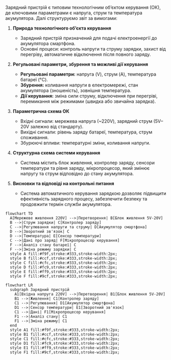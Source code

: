 <!-- 
1. Ознайомитись з теоретичними відомостями
(див.метод. вказівки у прикріпленому файлі)
2. Вивчити та описати в загальному вигляді
природу технологічного об’єкту керування (ОК) і процеси, що протікають в ньому.
3. Визначити та описати регульовані параметри,
збурення і можливі дії керування.
4. Скласти параметричну схему ОК із вказанням
фізичних величин вхідних та вихідних сигналів і збурюючих впливів.
5. Скласти структурну схему системи керування та
описати її роботу в загальному вигляді.
6. Зробити висновки по роботі та дати відповіді
на контрольні питання (див.метод. вказівки у прикріпленому файлі).
7. Оформити звіт згідно вимог (
див.метод. вказівки у прикріпленому файлі). 
-->

Зарядний пристрій є типовим технологічним об’єктом керування (ОК), де ключовими параметрами є напруга, струм та температура акумулятора. Далі структуруємо звіт за вимогами:  

1. **Природа технологічного об’єкта керування**  
   - Зарядний пристрій призначений для подачі електроенергії до акумулятора смартфона.  
   - Основні процеси: контроль напруги та струму зарядки, захист від перегріву, автоматичне відключення після повного заряду.  

2. **Регульовані параметри, збурення та можливі дії керування**  
   - **Регульовані параметри:** напруга (V), струм (A), температура батареї (°C).  
   - **Збурення:** коливання напруги в електромережі, стан акумулятора (зношеність), зовнішня температура.  
   - **Дії керування:** зміна сили струму, відключення при перегріві, перемикання між режимами (швидка або звичайна зарядка).  

3. **Параметрична схема ОК**  
   - Вхідні сигнали: мережева напруга (~220V), зарядний струм (5V–20V залежно від стандарту).  
   - Вихідні сигнали: рівень заряду батареї, температура, струм споживання.  
   - Збурюючі впливи: температурні зміни, коливання напруги.  

4. **Структурна схема системи керування**  
   - Система містить блок живлення, контролер заряду, сенсори температури та рівня заряду, мікропроцесор, який змінює напругу та струм відповідно до стану акумулятора.  

5. **Висновки та відповіді на контрольні питання**  
   - Система автоматичного керування зарядкою дозволяє підвищити ефективність зарядного процесу, забезпечити безпеку та продовжити термін служби акумулятора.  

```mermaid
flowchart TD
  A[Мережеве живлення 220V] -->|Перетворення| B[Блок живлення 5V-20V]
  B -->|Струм зарядки| C[Контролер заряду]
  C -->|Регулювання напруги та струму| D[Акумулятор смартфона]
  D -->|Зворотний зв'язок| C
  D -->|Температура| E[Сенсор температури]
  C -->|Дані про заряд| F[Мікропроцесор керування]
  F -->|Аналіз стану батареї| C
  F -->|Зміна режиму зарядки| C
  style A fill:#f9f,stroke:#333,stroke-width:2px;
  style B fill:#ccf,stroke:#333,stroke-width:2px;
  style C fill:#cfc,stroke:#333,stroke-width:2px;
  style D fill:#fc9,stroke:#333,stroke-width:2px;
  style E fill:#ff9,stroke:#333,stroke-width:2px;
  style F fill:#9cf,stroke:#333,stroke-width:2px;
```

```mermaid
flowchart LR
  subgraph Зарядний пристрій
    A1[Вхідна напруга 220V] -->|Перетворення| B1[Блок живлення 5V-20V]
    B1 -->|Живлення| C1[Контролер заряду]
    C1 -->|Регулювання| D1[Акумулятор смартфона]
    D1 -->|Сенсор температури| E1[Зворотний зв'язок]
    C1 -->|Дані| F1[Мікропроцесор керування]
    F1 -->|Аналіз стану| C1
    F1 -->|Зміна режиму| C1
  end
  style A1 fill:#f9f,stroke:#333,stroke-width:2px;
  style B1 fill:#ccf,stroke:#333,stroke-width:2px;
  style C1 fill:#cfc,stroke:#333,stroke-width:2px;
  style D1 fill:#fc9,stroke:#333,stroke-width:2px;
  style E1 fill:#ff9,stroke:#333,stroke-width:2px;
  style F1 fill:#9cf,stroke:#333,stroke-width:2px;


```